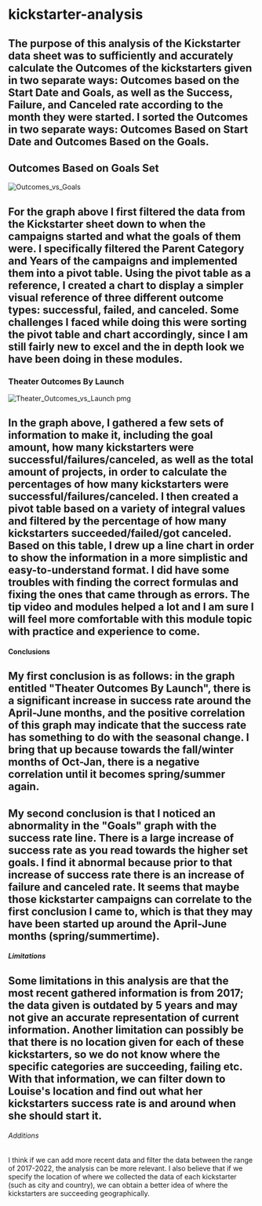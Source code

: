 # kickstarter-analysis
The purpose of this analysis of the Kickstarter data sheet was to sufficiently and accurately calculate the Outcomes of the 
kickstarters given in two separate ways: Outcomes based on the Start Date and Goals, as well as the Success, Failure, and Canceled
rate according to the month they were started.
I sorted the Outcomes in two separate ways: Outcomes Based on Start Date and Outcomes Based on the Goals.
---
## Outcomes Based on Goals Set
![Outcomes_vs_Goals](https://bit.ly/3NNUpJn)

For the graph above I first filtered the data from the Kickstarter sheet down to when the campaigns started
and what the goals of them were. I specifically filtered the Parent Category and Years of the campaigns and implemented them
into a pivot table. Using the pivot table as a reference, I created a chart 
to display a simpler visual reference of three different outcome types: successful, failed, and canceled. Some challenges
I faced while doing this were sorting the pivot table and chart accordingly, since I am still fairly new to excel and the 
in depth look we have been doing in these modules.
  ---
### Theater Outcomes By Launch    
![Theater_Outcomes_vs_Launch pmg](https://bit.ly/3ztnNRx)

In the graph above, I gathered a few sets of information to make it, including the goal amount, how many kickstarters were 
successful/failures/canceled, as well as the total amount of projects, in order to calculate the percentages of how many kickstarters were 
successful/failures/canceled. I then created a pivot table based on a variety of integral values and filtered by the percentage
of how many kickstarters succeeded/failed/got canceled. Based on this table, I drew up a line chart in order to show the information in a more simplistic and easy-to-understand format. I did have some troubles with finding the 
correct formulas and fixing the ones that came through as errors. The tip video and modules helped a lot and I am sure I will
feel more comfortable with this module topic with practice and experience to come.
---
#### Conclusions

My first conclusion is as follows: in the graph entitled "Theater Outcomes By Launch", there is a significant increase in success rate 
around the April-June months, and the positive correlation of this graph may indicate that the success rate has something to do with the
seasonal change. I bring that up because towards the fall/winter months of Oct-Jan, there is a negative correlation until it 
becomes spring/summer again.
---
My second conclusion is that I noticed an abnormality in the "Goals" graph with the success rate line. There is a large increase of success
rate as you read towards the higher set goals. I find it abnormal because prior to that increase of success rate there is an
increase of failure and canceled rate. It seems that maybe those kickstarter campaigns can correlate to the first 
conclusion I came to, which is that they may have been started up around the April-June months (spring/summertime).
---
##### Limitations
Some limitations in this analysis are that the most recent gathered information is from 2017; the data given is outdated by
5 years and may not give an accurate representation of current information. Another limitation
can possibly be that there is no location given for each of these kickstarters, so we do not know where the specific
categories are succeeding, failing etc. With that information, we can filter down to Louise's location and find out what 
her kickstarters success rate is and around when she should start it.
---
###### Additions
I think if we can add more recent data and filter the data between the range of 2017-2022, the analysis can be more relevant. I also
believe that if we specify the location of where we collected the data of each kickstarter (such as city and country), we can obtain a better idea of where the kickstarters are succeeding geographically.


